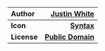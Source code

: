 Author | [Justin White](http://www.thenounproject.com/jwhiteux)
:------------- | -------------:
**Icon** | [**Syntax**](http://thenounproject.com/term/syntax/52606/)
**License** | [**Public Domain**](http://creativecommons.org/publicdomain/mark/1.0/)

